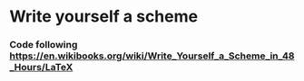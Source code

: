 # Write yourself a scheme

### Code following https://en.wikibooks.org/wiki/Write_Yourself_a_Scheme_in_48_Hours/LaTeX
